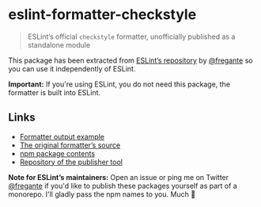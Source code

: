 # eslint-formatter-checkstyle

> ESLint’s official `checkstyle` formatter, unofficially published as a standalone module

This package has been extracted from [ESLint’s repository](https://github.com/eslint/eslint/tree/master/lib/cli-engine/formatters) by [@fregante](https://github.com/fregante) so you can use it independently of ESLint.

**Important:** If you're using ESLint, you do not need this package, the formatter is built into ESLint.

## Links

- [Formatter output example](https://eslint.org/docs/user-guide/formatters/#checkstyle)
- [The original formatter’s source](https://github.com/eslint/eslint/tree/master/lib/cli-engine/formatters/checkstyle.js)
- [npm package contents](https://www.unpkg.com/browse/eslint-formatter-checkstyle/)
- [Repository of the publisher tool](https://github.com/fregante/eslint-formatters)

**Note for ESLint’s maintainers:** Open an issue or ping me on Twitter [@fregante](https://twitter.com/fregante) if you'd like to publish these packages yourself as part of a monorepo. I'll gladly pass the npm names to you. Much 💚
